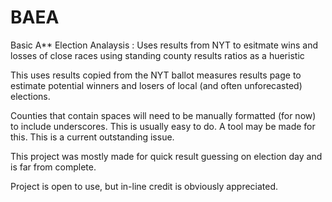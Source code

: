 # BAEA
Basic A** Election Analaysis : Uses results from NYT to esitmate wins and losses of close races using standing county results ratios as a hueristic

This uses results copied from the NYT ballot measures results page to estimate potential winners and losers of local (and often unforecasted) elections. 

Counties that contain spaces will need to be manually formatted (for now) to include underscores. This is usually easy to do. A tool may be made for this. 
This is a current outstanding issue. 

This project was mostly made for quick result guessing on election day and is far from complete. 

Project is open to use, but in-line credit is obviously appreciated. 

